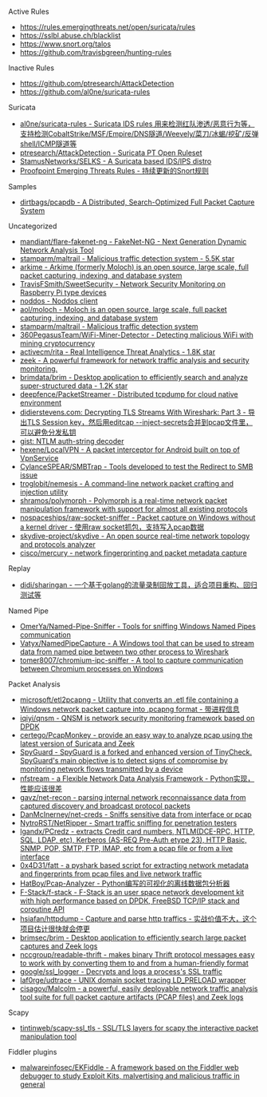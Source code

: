 Active Rules

* https://rules.emergingthreats.net/open/suricata/rules
* https://sslbl.abuse.ch/blacklist
* https://www.snort.org/talos
* https://github.com/travisbgreen/hunting-rules

Inactive Rules

* https://github.com/ptresearch/AttackDetection
* https://github.com/al0ne/suricata-rules

Suricata

* [al0ne/suricata-rules - Suricata IDS rules 用来检测红队渗透/恶意行为等，支持检测CobaltStrike/MSF/Empire/DNS隧道/Weevely/菜刀/冰蝎/挖矿/反弹shell/ICMP隧道等](https://github.com/al0ne/suricata-rules)
* [ptresearch/AttackDetection - Suricata PT Open Ruleset](https://github.com/ptresearch/AttackDetection)
* [StamusNetworks/SELKS - A Suricata based IDS/IPS distro](https://github.com/StamusNetworks/SELKS)
* [Proofpoint Emerging Threats Rules - 持续更新的Snort规则](https://rules.emergingthreats.net/)

Samples

* [dirtbags/pcapdb - A Distributed, Search-Optimized Full Packet Capture System](https://github.com/dirtbags/pcapdb)

Uncategorized

* [mandiant/flare-fakenet-ng - FakeNet-NG - Next Generation Dynamic Network Analysis Tool](https://github.com/mandiant/flare-fakenet-ng)
* [stamparm/maltrail - Malicious traffic detection system - 5.5K star](https://github.com/stamparm/maltrail)
* [arkime - Arkime (formerly Moloch) is an open source, large scale, full packet capturing, indexing, and database system](https://github.com/arkime/arkime)
* [TravisFSmith/SweetSecurity - Network Security Monitoring on Raspberry Pi type devices](https://github.com/TravisFSmith/SweetSecurity)
* [noddos - Noddos client](https://github.com/noddos/noddos)
* [aol/moloch - Moloch is an open source, large scale, full packet capturing, indexing, and database system](https://github.com/aol/moloch)
* [stamparm/maltrail - Malicious traffic detection system](https://github.com/stamparm/maltrail)
* [360PegasusTeam/WiFi-Miner-Detector - Detecting malicious WiFi with mining cryptocurrency](https://github.com/360PegasusTeam/WiFi-Miner-Detector)
* [activecm/rita - Real Intelligence Threat Analytics - 1.8K star](https://github.com/activecm/rita)
* [zeek - A powerful framework for network traffic analysis and security monitoring.](https://github.com/zeek/zeek)
* [brimdata/brim - Desktop application to efficiently search and analyze super-structured data - 1.2K star](https://github.com/brimdata/brim)
* [deepfence/PacketStreamer - Distributed tcpdump for cloud native environment](https://github.com/deepfence/PacketStreamer)
* [didierstevens.com: Decrypting TLS Streams With Wireshark: Part 3 - 导出TLS Session key，然后用editcap --inject-secrets合并到pcap文件里，可以避免分发私钥](https://blog.didierstevens.com/2021/01/11/decrypting-tls-streams-with-wireshark-part-3/)
* [gist: NTLM auth-string decoder](https://gist.github.com/aseering/829a2270b72345a1dc42)
* [hexene/LocalVPN - A packet interceptor for Android built on top of VpnService](https://github.com/hexene/LocalVPN)
* [CylanceSPEAR/SMBTrap - Tools developed to test the Redirect to SMB issue](https://github.com/CylanceSPEAR/SMBTrap)
* [troglobit/nemesis - A command-line network packet crafting and injection utility](https://github.com/troglobit/nemesis)
* [shramos/polymorph - Polymorph is a real-time network packet manipulation framework with support for almost all existing protocols](https://github.com/shramos/polymorph)
* [nospaceships/raw-socket-sniffer - Packet capture on Windows without a kernel driver - 使用raw socket抓包，支持写入pcap数据](https://github.com/nospaceships/raw-socket-sniffer)
* [skydive-project/skydive - An open source real-time network topology and protocols analyzer](https://github.com/skydive-project/skydive)
* [cisco/mercury - network fingerprinting and packet metadata capture](https://github.com/cisco/mercury)

Replay

* [didi/sharingan - 一个基于golang的流量录制回放工具，适合项目重构、回归测试等](https://github.com/didi/sharingan)

Named Pipe

* [OmerYa/Named-Pipe-Sniffer - Tools for sniffing Windows Named Pipes communication](https://github.com/OmerYa/Named-Pipe-Sniffer)
* [Vatyx/NamedPipeCapture - A Windows tool that can be used to stream data from named pipe between two other process to Wireshark](https://github.com/Vatyx/NamedPipeCapture)
* [tomer8007/chromium-ipc-sniffer - A tool to capture communication between Chromium processes on Windows](https://github.com/tomer8007/chromium-ipc-sniffer)

Packet Analysis

* [microsoft/etl2pcapng - Utility that converts an .etl file containing a Windows network packet capture into .pcapng format - 带进程信息](https://github.com/microsoft/etl2pcapng)
* [iqiyi/qnsm - QNSM is network security monitoring framework based on DPDK](https://github.com/iqiyi/qnsm)
* [certego/PcapMonkey - provide an easy way to analyze pcap using the latest version of Suricata and Zeek](https://github.com/certego/PcapMonkey)
* [SpyGuard - SpyGuard is a forked and enhanced version of TinyCheck. SpyGuard's main objective is to detect signs of compromise by monitoring network flows transmitted by a device](https://github.com/SpyGuard/SpyGuard)
* [nfstream - a Flexible Network Data Analysis Framework - Python实现，性能应该很差](https://github.com/nfstream/nfstream)
* [gavz/net-recon - parsing internal network reconnaissance data from captured discovery and broadcast protocol packets](https://github.com/gavz/net-recon)
* [DanMcInerney/net-creds - Sniffs sensitive data from interface or pcap](https://github.com/DanMcInerney/net-creds)
* [NytroRST/NetRipper - Smart traffic sniffing for penetration testers](https://github.com/NytroRST/NetRipper)
* [lgandx/PCredz - extracts Credit card numbers, NTLM(DCE-RPC, HTTP, SQL, LDAP, etc), Kerberos (AS-REQ Pre-Auth etype 23), HTTP Basic, SNMP, POP, SMTP, FTP, IMAP, etc from a pcap file or from a live interface](https://github.com/lgandx/PCredz)
* [0x4D31/fatt - a pyshark based script for extracting network metadata and fingerprints from pcap files and live network traffic](https://github.com/0x4D31/fatt)
* [HatBoy/Pcap-Analyzer - Python编写的可视化的离线数据包分析器](https://github.com/HatBoy/Pcap-Analyzer)
* [F-Stack/f-stack - F-Stack is an user space network development kit with high performance based on DPDK, FreeBSD TCP/IP stack and coroutine API](https://github.com/F-Stack/f-stack)
* [hsiafan/httpdump - Capture and parse http traffics - 实战价值不大，这个项目估计很快就会停更](https://github.com/hsiafan/httpdump)
* [brimsec/brim - Desktop application to efficiently search large packet captures and Zeek logs](https://github.com/brimsec/brim)
* [nccgroup/readable-thrift - makes binary Thrift protocol messages easy to work with by converting them to and from a human-friendly format](https://github.com/nccgroup/readable-thrift)
* [google/ssl_logger - Decrypts and logs a process's SSL traffic](https://github.com/google/ssl_logger)
* [laf0rge/udtrace - UNIX domain socket tracing LD_PRELOAD wrapper](https://github.com/laf0rge/udtrace)
* [cisagov/Malcolm - a powerful, easily deployable network traffic analysis tool suite for full packet capture artifacts (PCAP files) and Zeek logs](https://github.com/cisagov/Malcolm)

Scapy

* [tintinweb/scapy-ssl_tls - SSL/TLS layers for scapy the interactive packet manipulation tool](https://github.com/tintinweb/scapy-ssl_tls)

Fiddler plugins

* [malwareinfosec/EKFiddle - A framework based on the Fiddler web debugger to study Exploit Kits, malvertising and malicious traffic in general](https://github.com/malwareinfosec/EKFiddle)
